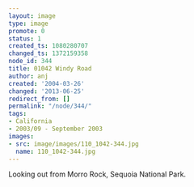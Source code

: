 ```yaml
---
layout: image
type: image
promote: 0
status: 1
created_ts: 1080280707
changed_ts: 1372159358
node_id: 344
title: 01042 Windy Road
author: anj
created: '2004-03-26'
changed: '2013-06-25'
redirect_from: []
permalink: "/node/344/"
tags:
- California
- 2003/09 - September 2003
images:
- src: image/images/110_1042-344.jpg
  name: 110_1042-344.jpg
---
```

Looking out from Morro Rock, Sequoia National Park.
